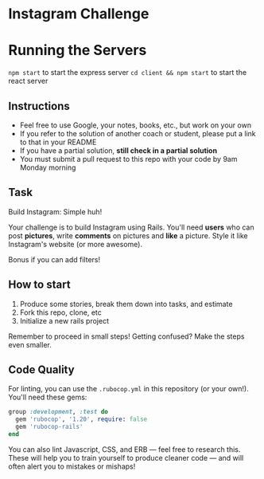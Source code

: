 Instagram Challenge
===================

# Running the Servers
`npm start` to start the express server
`cd client && npm start` to start the react server

## Instructions

* Feel free to use Google, your notes, books, etc., but work on your own
* If you refer to the solution of another coach or student, please put a link to that in your README
* If you have a partial solution, **still check in a partial solution**
* You must submit a pull request to this repo with your code by 9am Monday morning

## Task

Build Instagram: Simple huh!

Your challenge is to build Instagram using Rails. You'll need **users** who can post **pictures**, write **comments** on pictures and **like** a picture. Style it like Instagram's website (or more awesome).

Bonus if you can add filters!

## How to start

1. Produce some stories, break them down into tasks, and estimate
2. Fork this repo, clone, etc
3. Initialize a new rails project

Remember to proceed in small steps! Getting confused? Make the steps even smaller.

## Code Quality

For linting, you can use the `.rubocop.yml` in this repository (or your own!).
You'll need these gems:

```ruby
group :development, :test do
  gem 'rubocop', '1.20', require: false
  gem 'rubocop-rails'
end
```

You can also lint Javascript, CSS, and ERB — feel free to research this. These
will help you to train yourself to produce cleaner code — and will often alert
you to mistakes or mishaps!
